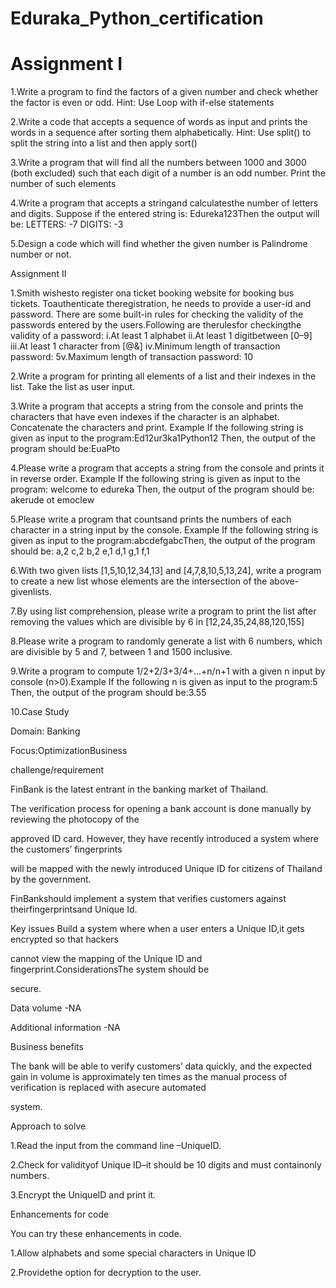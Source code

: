 # Eduraka_Python_certification

# Assignment I
1.Write a program to find the factors of a given number and check whether the factor is even or odd. 
Hint: Use Loop with if-else statements


2.Write a code that accepts a sequence of words as input and prints the words in a sequence after sorting them alphabetically.
  Hint: Use split() to split the string into a list and then apply sort()
  

3.Write a program that will find all the numbers between 1000 and 3000 (both excluded) such that each digit of a number is an odd number. 
  Print the number of such elements
  

4.Write a program that accepts a stringand calculatesthe number of letters and digits.
  Suppose if the entered string is: Edureka123Then the output will be:
  LETTERS: -7 
  DIGITS: -3
  

5.Design a code which will find whether the given number is Palindrome number or not.

 Assignment II
 
 
1.Smith wishesto register ona ticket booking website for booking bus tickets. Toauthenticate theregistration, he needs to provide a user-id and password. There are some built-in rules for checking the validity of the passwords entered by the users.Following are therulesfor checkingthe validity of a password:
i.At least 1 alphabet
ii.At least 1 digitbetween [0–9]
iii.At least 1 character from [@&]
iv.Minimum length of transaction password: 
5v.Maximum length of transaction password: 10

2.Write a program for printing all elements of a list and their indexes in the list.
Take the list as user input.

3.Write a program that accepts a string from the console and prints the characters that have even
indexes if the character is an alphabet. Concatenate the characters and print.
Example If the following string is given as input to the program:Ed12ur3ka1Python12
Then, the output of the program should be:EuaPto

4.Please write a program that accepts a string from the console and prints it in reverse order.
Example If the following string is given as input to the program: welcome to edureka Then,
the output of the program should be: akerude ot emoclew

5.Please write a program that countsand prints the numbers of each character in a string input by the console.
Example If the following string is given as input to the program:abcdefgabcThen,
the output of the program should be: a,2 c,2 b,2 e,1 d,1 g,1 f,1

6.With two given lists [1,5,10,12,34,13] and [4,7,8,10,5,13,24], write a program to create a
new list whose elements are the intersection of the above-givenlists.

7.By using list comprehension, please write a program to print the list after removing the values which
are divisible by 6 in [12,24,35,24,88,120,155]

8.Please write a program to randomly generate a list with 6 numbers, which are divisible by 5
and 7, between 1 and 1500 inclusive.

9.Write a program to compute 1/2+2/3+3/4+...+n/n+1 with a given n input by console
(n>0).Example If the following n is given as input to the program:5 Then,
the output of the program should be:3.55


10.Case Study

Domain: Banking

Focus:OptimizationBusiness

challenge/requirement

FinBank is the latest entrant in the banking market of Thailand.

The verification process for opening a bank account is done manually by reviewing the photocopy of the

approved ID card. However, they have recently introduced a system where the customers’ fingerprints

will be mapped with the newly introduced Unique ID for citizens of Thailand by the government.

FinBankshould implement a system that verifies customers against theirfingerprintsand Unique Id.

Key issues Build a system where when a user enters a Unique ID,it gets encrypted so that hackers

cannot view the mapping of the Unique ID and fingerprint.ConsiderationsThe system should be

secure.

Data volume -NA

Additional information -NA

Business benefits

The bank will be able to verify customers’ data quickly, and the expected gain in volume is approximately ten times as the manual process of verification is replaced with asecure automated

system.

Approach to solve

1.Read the input from the command line –UniqueID.

2.Check for validityof Unique ID–it should be 10 digits and must containonly numbers.

3.Encrypt the UniqueID and print it.

Enhancements for code

You can try these enhancements in code.

1.Allow alphabets and some special characters in Unique ID

2.Providethe option for decryption to the user.
